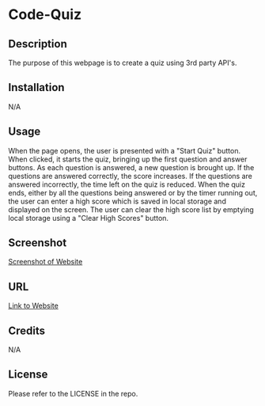 # Code-Quiz
## Description

The purpose of this webpage is to create a quiz using 3rd party API's. 

## Installation

N/A

## Usage

When the page opens, the user is presented with a "Start Quiz" button. When clicked, it starts the quiz, bringing up the first question and answer buttons. As each question is answered, a new question is brought up. If the questions are answered correctly, the score increases. If the questions are answered incorrectly, the time left on the quiz is reduced. When the quiz ends, either by all the questions being answered or by the timer running out, the user can enter a high score which is saved in local storage and displayed on the screen. The user can clear the high score list by emptying local storage using a "Clear High Scores" button.

## Screenshot

[Screenshot of Website](https://github.com/SethMunoz339/Code-Quiz/blob/images/Screenshot.png?raw=true)

## URL

[Link to Website](https://sethmunoz339.github.io/Code-Quiz/)
## Credits

N/A

## License

Please refer to the LICENSE in the repo.
